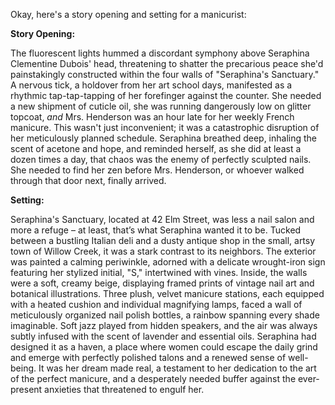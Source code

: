 Okay, here's a story opening and setting for a manicurist:

**Story Opening:**

The fluorescent lights hummed a discordant symphony above Seraphina Clementine Dubois' head, threatening to shatter the precarious peace she'd painstakingly constructed within the four walls of "Seraphina's Sanctuary." A nervous tick, a holdover from her art school days, manifested as a rhythmic tap-tap-tapping of her forefinger against the counter.  She needed a new shipment of cuticle oil, she was running dangerously low on glitter topcoat, *and* Mrs. Henderson was an hour late for her weekly French manicure.  This wasn't just inconvenient; it was a catastrophic disruption of her meticulously planned schedule.  Seraphina breathed deep, inhaling the scent of acetone and hope, and reminded herself, as she did at least a dozen times a day, that chaos was the enemy of perfectly sculpted nails. She needed to find her zen before Mrs. Henderson, or whoever walked through that door next, finally arrived.

**Setting:**

Seraphina's Sanctuary, located at 42 Elm Street, was less a nail salon and more a refuge – at least, that’s what Seraphina wanted it to be. Tucked between a bustling Italian deli and a dusty antique shop in the small, artsy town of Willow Creek, it was a stark contrast to its neighbors. The exterior was painted a calming periwinkle, adorned with a delicate wrought-iron sign featuring her stylized initial, "S," intertwined with vines. Inside, the walls were a soft, creamy beige, displaying framed prints of vintage nail art and botanical illustrations. Three plush, velvet manicure stations, each equipped with a heated cushion and individual magnifying lamps, faced a wall of meticulously organized nail polish bottles, a rainbow spanning every shade imaginable. Soft jazz played from hidden speakers, and the air was always subtly infused with the scent of lavender and essential oils. Seraphina had designed it as a haven, a place where women could escape the daily grind and emerge with perfectly polished talons and a renewed sense of well-being. It was her dream made real, a testament to her dedication to the art of the perfect manicure, and a desperately needed buffer against the ever-present anxieties that threatened to engulf her.
